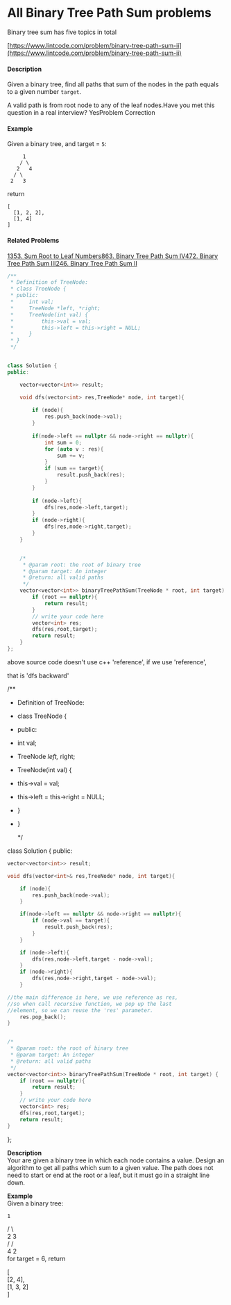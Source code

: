 # All Binary Tree Path Sum problems

Binary tree sum has five topics in total

[https://www.lintcode.com/problem/binary-tree-path-sum-ii](https://www.lintcode.com/problem/binary-tree-path-sum-ii)



#### Description

Given a binary tree, find all paths that sum of the nodes in the path equals to a given number `target`.

A valid path is from root node to any of the leaf nodes.Have you met this question in a real interview?  YesProblem Correction

#### Example

Given a binary tree, and target = `5`:

```text
     1
    / \
   2   4
  / \
 2   3
```

return

```text
[
  [1, 2, 2],
  [1, 4]
]
```

#### Related Problems

[1353. Sum Root to Leaf Numbers](https://www.lintcode.com/problem/sum-root-to-leaf-numbers)[863. Binary Tree Path Sum IV](https://www.lintcode.com/problem/binary-tree-path-sum-iv)[472. Binary Tree Path Sum III](https://www.lintcode.com/problem/binary-tree-path-sum-iii)[246. Binary Tree Path Sum II](https://www.lintcode.com/problem/binary-tree-path-sum-ii)

```cpp
/**
 * Definition of TreeNode:
 * class TreeNode {
 * public:
 *     int val;
 *     TreeNode *left, *right;
 *     TreeNode(int val) {
 *         this->val = val;
 *         this->left = this->right = NULL;
 *     }
 * }
 */


class Solution {
public:

    vector<vector<int>> result;

    void dfs(vector<int> res,TreeNode* node, int target){
        
        if (node){
            res.push_back(node->val);
        }
        
        if(node->left == nullptr && node->right == nullptr){
            int sum = 0;
            for (auto v : res){
                sum += v;
            }
            if (sum == target){
                result.push_back(res);
            }          
        }
        
        if (node->left){
            dfs(res,node->left,target);
        }
        if (node->right){
            dfs(res,node->right,target);
        }
    }


    /*
     * @param root: the root of binary tree
     * @param target: An integer
     * @return: all valid paths
     */
    vector<vector<int>> binaryTreePathSum(TreeNode * root, int target) {
        if (root == nullptr){
            return result;
        }
        // write your code here
        vector<int> res;
        dfs(res,root,target);
        return result;
    }
};
```

above source code doesn't use c++ 'reference', if we use 'reference',

that is 'dfs backward'



/\*\*

* Definition of TreeNode:
* class TreeNode {
* public:
* int val;
* TreeNode _left,_ right;
* TreeNode\(int val\) {
* this-&gt;val = val;
* this-&gt;left = this-&gt;right = NULL;
* }
* }

  \*/

class Solution { public:

```cpp
vector<vector<int>> result;

void dfs(vector<int>& res,TreeNode* node, int target){

    if (node){
        res.push_back(node->val);
    }

    if(node->left == nullptr && node->right == nullptr){
        if (node->val == target){
            result.push_back(res);
        }          
    }

    if (node->left){
        dfs(res,node->left,target - node->val);
    }
    if (node->right){
        dfs(res,node->right,target - node->val);
    }

//the main difference is here, we use reference as res,
//so when call recursive function, we pop up the last
//element, so we can reuse the 'res' parameter.
    res.pop_back();
}


/*
 * @param root: the root of binary tree
 * @param target: An integer
 * @return: all valid paths
 */
vector<vector<int>> binaryTreePathSum(TreeNode * root, int target) {
    if (root == nullptr){
        return result;
    }
    // write your code here
    vector<int> res;
    dfs(res,root,target);
    return result;
}
```

}; 



**Description**  
Your are given a binary tree in which each node contains a value. Design an algorithm to get all paths which sum to a given value. The path does not need to start or end at the root or a leaf, but it must go in a straight line down.  
  
  
  
  
**Example**  
Given a binary tree:  
  
    1  
   / \  
  2   3  
 /   /  
4   2  
for target = 6, return  
  
\[  
  \[2, 4\],  
  \[1, 3, 2\]  
\]

  




